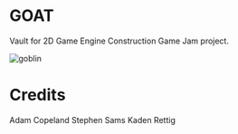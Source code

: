 # GOAT
Vault for 2D Game Engine Construction Game Jam project.

![goblin](https://t3.ftcdn.net/jpg/04/60/82/64/360_F_460826408_H2MmQqqWqA8AGskCnFH26He6TmJKXHYn.jpg)

# Credits
Adam Copeland
Stephen Sams
Kaden Rettig
